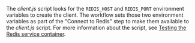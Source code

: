 The _client.js_ script looks for the `REDIS_HOST` and `REDIS_PORT` environment variables to create the client. The workflow sets those two environment variables as part of the "Connect to Redis" step to make them available to the _client.js_ script. For more information about the script, see [Testing the Redis service container](#testing-the-redis-service-container).
